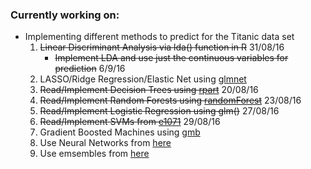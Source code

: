 ### Currently working on:

- Implementing different methods to predict for the Titanic data set
  1. ~~Linear Discriminant Analysis via lda() function in R~~ 31/08/16 
     * ~~Implement LDA and use just the continuous variables for prediction~~ 6/9/16
  2. LASSO/Ridge Regression/Elastic Net using [glmnet](https://cran.r-project.org/web/packages/glmnet/glmnet.pdf)
  3. ~~Read/Implement Decision Trees using [rpart](https://cran.r-project.org/web/packages/rpart/vignettes/longintro.pdf)~~ 20/08/16
  4. ~~Read/Implement Random Forests using [randomForest](https://cran.r-project.org/web/packages/randomForest/randomForest.pdf)~~ 23/08/16
  5. ~~Read/Implement Logistic Regression using glm()~~ 27/08/16
  6. ~~Read/Implement SVMs from [e1071](https://cran.r-project.org/web/packages/e1071/e1071.pdf)~~ 29/08/16
  7. Gradient Boosted Machines using [gmb](https://cran.r-project.org/web/packages/gbm/gbm.pdf)
  8. Use Neural Networks from [here](http://www.parallelr.com/r-deep-neural-network-from-scratch/)
  9. Use emsembles from [here](http://machinelearningmastery.com/machine-learning-ensembles-with-r/)

